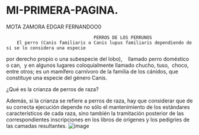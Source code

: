 # MI-PRIMERA-PAGINA.
MOTA ZAMORA EDGAR FERNANDOO0


	                                 PERROS DE LOS PERRUNOS
	    El perro (Canis familiaris o Canis lupus familiaris dependiendo de si se lo considera una especie 
por derecho propio o una subespecie del lobo), ​ ​ ​ llamado perro doméstico o can, ​ y en algunos lugares 
coloquialmente llamado chucho, ​ tuso, ​ choco, ​ entre otros; es un mamífero carnívoro de la familia de 
los cánidos, que constituye una especie del género Canis. 

¿Qué es la crianza de perros de raza?

Además, si la crianza se refiere a perros de raza, hay que considerar que de su correcta ejecución
 depende no sólo el mantenimiento de los estándares característicos de cada raza, sino también la 
tramitación posterior de las correspondientes inscripciones en los libros de orígenes y los pedigríes
 de las camadas resultantes. 
 ![image](https://user-images.githubusercontent.com/85685417/121963238-7250ff80-cd2f-11eb-964f-d0cc7bbba834.png)

